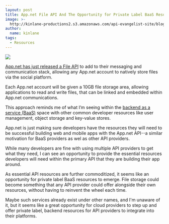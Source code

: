 ```yaml
---
layout: post
title: App.net File API And The Opportunity for Private Label BaaS Resources
image: >-
  http://kinlane-productions2.s3.amazonaws.com/api-evangelist-site/blog/AppNet-Logo.png
author:
  name: kinlane
tags:
  - Resources
---
```

[![](https://s3.amazonaws.com/kinlane-productions2/api-evangelist/AppNet/AppNet-Logo.png)](https://join.app.net/)

[App.net has just released a File API](http://blog.app.net/2013/01/28/announcing-the-app-net-file-api/) to add to their messaging and communication stack, allowing any App.net account to natively store files via the social platform.

Each App.net account will be given a 10GB file storage area, allowing applications to read and write files, that can be linked and embedded within App.net communications.

This approach reminds me of what I’m seeing within the [backend as a service (BaaS)](/trends/baas.php "backend as a service") space with other common developer resources like user management, object storage and key-value stores.

App.net is just making sure developers have the resources they will need to be successful building web and mobile apps with the App.net API--a similar motivation for BaaS providers as wel as other API providers.

While many developers are fine with using multiple API providers to get what they need, I can see an opportunity to provide the essential resources developers will need within the primary API that they are building their app around.

As essential API resources are further commoditized, it seems like an opportunity for private label BaaS resources to emerge. File storage could become something that any API provider could offer alongside their own resources, without having to reinvent the wheel each time.

Maybe such services already exist under other names, and I'm unaware of it, but it seems like a great opportunity for cloud providers to step up and offer private label, backend resources for API providers to integrate into their platforms.